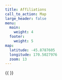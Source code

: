 ```yaml
---
title: Affiliations
call_to_action: Map
large_header: false
menu:
  main:
    weight: 4
  footer:
    weight: 5
map:
  latitude: -45.8787605
  longitude: 170.5027976
  zoom: 13
---
```

<!-- [<img src="images/EEAcademy.png" width="200">](https://enlightenedenterprise.ac)
[<img src="images/hivemind.png" height="200">](https://hivemindnetwork.com)
[<img src="images/RedQuadrant.webp" height="200">](https://redquadrant.com) -->

{{ <imgList> }}